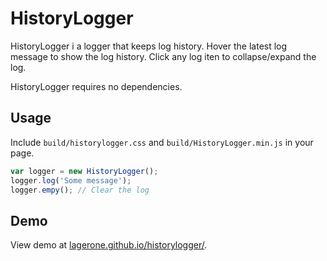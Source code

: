 # HistoryLogger

HistoryLogger i a logger that keeps log history. 
Hover the latest log message to show the log history.
Click any log iten to collapse/expand the log.

HistoryLogger requires no dependencies.

## Usage

Include `build/historylogger.css` and `build/HistoryLogger.min.js` in your page.

```javascript
var logger = new HistoryLogger();
logger.log('Some message');
logger.empy(); // Clear the log
```

## Demo

View demo at [lagerone.github.io/historylogger/](http://lagerone.github.io/historylogger/).